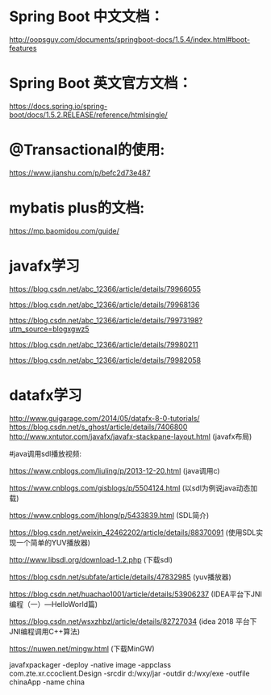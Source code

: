 # Spring Boot 中文文档：
http://oopsguy.com/documents/springboot-docs/1.5.4/index.html#boot-features
# Spring Boot 英文官方文档：
https://docs.spring.io/spring-boot/docs/1.5.2.RELEASE/reference/htmlsingle/
# @Transactional的使用:
 https://www.jianshu.com/p/befc2d73e487
# mybatis plus的文档:
 https://mp.baomidou.com/guide/
# javafx学习 
https://blog.csdn.net/abc_12366/article/details/79966055

https://blog.csdn.net/abc_12366/article/details/79968136

https://blog.csdn.net/abc_12366/article/details/79973198?utm_source=blogxgwz5

https://blog.csdn.net/abc_12366/article/details/79980211

https://blog.csdn.net/abc_12366/article/details/79982058
# datafx学习 
http://www.guigarage.com/2014/05/datafx-8-0-tutorials/
https://blog.csdn.net/s_ghost/article/details/7406800
http://www.xntutor.com/javafx/javafx-stackpane-layout.html (javafx布局)

#java调用sdl播放视频:

https://www.cnblogs.com/liuling/p/2013-12-20.html (java调用c)

https://www.cnblogs.com/gisblogs/p/5504124.html (以sdl为例说java动态加载)

https://www.cnblogs.com/jhlong/p/5433839.html (SDL简介)

https://blog.csdn.net/weixin_42462202/article/details/88370091 (使用SDL实现一个简单的YUV播放器)

http://www.libsdl.org/download-1.2.php (下载sdl)

https://blog.csdn.net/subfate/article/details/47832985 (yuv播放器)

https://blog.csdn.net/huachao1001/article/details/53906237 (IDEA平台下JNI编程（一）—HelloWorld篇)

https://blog.csdn.net/wsxzhbzl/article/details/82727034 (idea 2018 平台下JNI编程调用C++算法)

https://nuwen.net/mingw.html (下载MinGW)

javafxpackager -deploy -native image -appclass com.zte.xr.ccoclient.Design -srcdir d:/wxy/jar -outdir d:/wxy/exe -outfile chinaApp -name china

